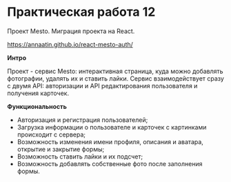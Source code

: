 # Практическая работа 12
Проект Mesto. Миграция проекта на React.

https://annaatin.github.io/react-mesto-auth/

**Интро**

Проект - сервис Mesto: интерактивная страница, куда можно добавлять фотографии, удалять их и ставить лайки.
Сервис взаимодействует сразу с двумя API: авторизации и API редактирования пользователя и получения карточек. 

**Функциональность**

* Авторизация и регистрация пользователей;
* Загрузка информации о пользователе и карточек с картинками происходит с сервера;
* Возможность изменения имени профиля, описания и аватара, открытие и закрытие формы;
* Возможность ставить лайки и их подсчет;
* Возможность добавлять собственные фото после заполнения формы.